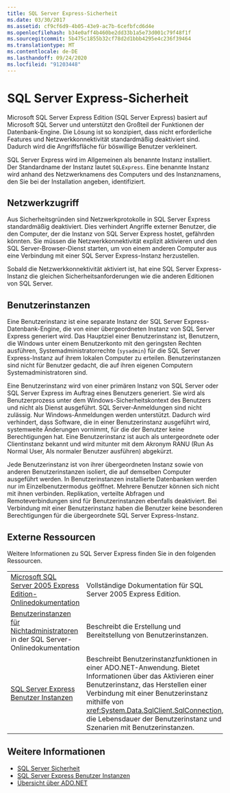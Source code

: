 ```yaml
---
title: SQL Server Express-Sicherheit
ms.date: 03/30/2017
ms.assetid: cf9cf6d9-4b05-43e9-ac7b-6cefbfcd6d4e
ms.openlocfilehash: b34e0aff4b460be2dd33b1a5e73d001c79f48f1f
ms.sourcegitcommit: 5b475c1855b32cf78d2d1bbb4295e4c236f39464
ms.translationtype: MT
ms.contentlocale: de-DE
ms.lasthandoff: 09/24/2020
ms.locfileid: "91203448"
---
```

# <a name="sql-server-express-security"></a>SQL Server Express-Sicherheit

Microsoft SQL Server Express Edition (SQL Server Express) basiert auf Microsoft SQL Server und unterstützt den Großteil der Funktionen der Datenbank-Engine. Die Lösung ist so konzipiert, dass nicht erforderliche Features und Netzwerkkonnektivität standardmäßig deaktiviert sind. Dadurch wird die Angriffsfläche für böswillige Benutzer verkleinert.  
  
 SQL Server Express wird im Allgemeinen als benannte Instanz installiert. Der Standardname der Instanz lautet `SQLExpress`. Eine benannte Instanz wird anhand des Netzwerknamens des Computers und des Instanznamens, den Sie bei der Installation angeben, identifiziert.  
  
## <a name="network-access"></a>Netzwerkzugriff  

 Aus Sicherheitsgründen sind Netzwerkprotokolle in SQL Server Express standardmäßig deaktiviert. Dies verhindert Angriffe externer Benutzer, die den Computer, der die Instanz von SQL Server Express hostet, gefährden könnten. Sie müssen die Netzwerkkonnektivität explizit aktivieren und den SQL Server-Browser-Dienst starten, um von einem anderen Computer aus eine Verbindung mit einer SQL Server Express-Instanz herzustellen.  
  
 Sobald die Netzwerkkonnektivität aktiviert ist, hat eine SQL Server Express-Instanz die gleichen Sicherheitsanforderungen wie die anderen Editionen von SQL Server.  
  
## <a name="user-instances"></a>Benutzerinstanzen  

 Eine Benutzerinstanz ist eine separate Instanz der SQL Server Express-Datenbank-Engine, die von einer übergeordneten Instanz von SQL Server Express generiert wird. Das Hauptziel einer Benutzerinstanz ist, Benutzern, die Windows unter einem Benutzerkonto mit den geringsten Rechten ausführen, Systemadministratorrechte (`sysadmin`) für die SQL Server Express-Instanz auf ihrem lokalen Computer zu erteilen. Benutzerinstanzen sind nicht für Benutzer gedacht, die auf ihren eigenen Computern Systemadministratoren sind.  
  
 Eine Benutzerinstanz wird von einer primären Instanz von SQL Server oder SQL Server Express im Auftrag eines Benutzers generiert. Sie wird als Benutzerprozess unter dem Windows-Sicherheitskontext des Benutzers und nicht als Dienst ausgeführt. SQL Server-Anmeldungen sind nicht zulässig. Nur Windows-Anmeldungen werden unterstützt. Dadurch wird verhindert, dass Software, die in einer Benutzerinstanz ausgeführt wird, systemweite Änderungen vornimmt, für die der Benutzer keine Berechtigungen hat. Eine Benutzerinstanz ist auch als untergeordnete oder Clientinstanz bekannt und wird mitunter mit dem Akronym RANU (Run As Normal User, Als normaler Benutzer ausführen) abgekürzt.  
  
 Jede Benutzerinstanz ist von ihrer übergeordneten Instanz sowie von anderen Benutzerinstanzen isoliert, die auf demselben Computer ausgeführt werden. In Benutzerinstanzen installierte Datenbanken werden nur im Einzelbenutzermodus geöffnet. Mehrere Benutzer können sich nicht mit ihnen verbinden. Replikation, verteilte Abfragen und Remoteverbindungen sind für Benutzerinstanzen ebenfalls deaktiviert. Bei Verbindung mit einer Benutzerinstanz haben die Benutzer keine besonderen Berechtigungen für die übergeordnete SQL Server Express-Instanz.  
  
## <a name="external-resources"></a>Externe Ressourcen  

 Weitere Informationen zu SQL Server Express finden Sie in den folgenden Ressourcen.  
  
|||  
|-|-|  
|[Microsoft SQL Server 2005 Express Edition-Onlinedokumentation](/previous-versions/sql/sql-server-2005/ms165706(v=sql.90))|Vollständige Dokumentation für SQL Server 2005 Express Edition.|  
|[Benutzerinstanzen für Nichtadministratoren](/previous-versions/sql/sql-server-2008/ms143684(v=sql.100)) in der SQL Server-Onlinedokumentation|Beschreibt die Erstellung und Bereitstellung von Benutzerinstanzen.|  
|[SQL Server Express Benutzer Instanzen](sql-server-express-user-instances.md)|Beschreibt Benutzerinstanzfunktionen in einer ADO.NET-Anwendung. Bietet Informationen über das Aktivieren einer Benutzerinstanz, das Herstellen einer Verbindung mit einer Benutzerinstanz mithilfe von <xref:System.Data.SqlClient.SqlConnection>, die Lebensdauer der Benutzerinstanz und Szenarien mit Benutzerinstanzen.|  
  
## <a name="see-also"></a>Weitere Informationen

- [SQL Server Sicherheit](sql-server-security.md)
- [SQL Server Express Benutzer Instanzen](sql-server-express-user-instances.md)
- [Übersicht über ADO.NET](../ado-net-overview.md)
